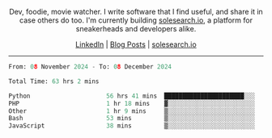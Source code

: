 <p align="center">Dev, foodie, movie watcher. I write software that I find useful, and share it in case others do too. I'm currently building <a href="https://solesearch.io">solesearch.io</a>, a platform for sneakerheads and developers alike.</p>
<p align="center">
  <a href="https://www.linkedin.com/in/peter-rauscher">LinkedIn</a>
  |
  <a href="https://dev.to/peterrauscher">Blog Posts</a>
  |
  <a href="https://solesearch.io">solesearch.io</a>
</p>
<hr/>
<!--START_SECTION:waka-->

```python
From: 08 November 2024 - To: 08 December 2024

Total Time: 63 hrs 2 mins

Python                     56 hrs 41 mins  ██████████████████████░░░   88.30 %
PHP                        1 hr 18 mins    ▓░░░░░░░░░░░░░░░░░░░░░░░░   02.04 %
Other                      1 hr 9 mins     ▒░░░░░░░░░░░░░░░░░░░░░░░░   01.81 %
Bash                       53 mins         ▒░░░░░░░░░░░░░░░░░░░░░░░░   01.38 %
JavaScript                 38 mins         ▒░░░░░░░░░░░░░░░░░░░░░░░░   01.00 %
```

<!--END_SECTION:waka-->
